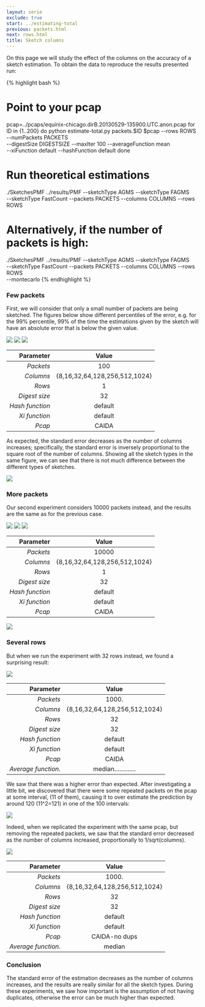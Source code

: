```yaml
---
layout: serie
exclude: true
start: ../estimating-total
previous: packets.html
next: rows.html
title: Sketch columns
---
```


On this page we will study the effect of the columns on the accuracy of a sketch estimation. To obtain the data to reproduce the results presented run:

{% highlight bash %}
# Point to your pcap
pcap=../pcaps/equinix-chicago.dirB.20130529-135900.UTC.anon.pcap 
for ID in {1..200}
do
  python estimate-total.py packets.$ID $pcap --rows ROWS --numPackets PACKETS \
    --digestSize DIGESTSIZE  --maxIter 100 --averageFunction mean \
    --xiFunction default --hashFunction default
done
# Run theoretical estimations
./SketchesPMF ../results/PMF --sketchType AGMS --sketchType FAGMS \
  --sketchType FastCount --packets PACKETS --columns COLUMNS --rows ROWS
# Alternatively, if the number of packets is high: 
./SketchesPMF ../results/PMF --sketchType AGMS --sketchType FAGMS \
  --sketchType FastCount --packets PACKETS --columns COLUMNS --rows ROWS \
  --montecarlo
{% endhighlight %}

### Few packets
First, we will consider that only a small number of packets are being sketched. The figures below show different percentiles of the error, e.g. for the 99% percentile, 99% of the time the estimations given by the sketch will have an absolute error that is below the given value.

![](figures/columns1.png)
![](figures/columns2.png)
![](figures/columns3.png)

|          Parameter |             Value             |
|-------------------:|:-----------------------------:|
|          _Packets_ |              100              |
|          _Columns_ | {8,16,32,64,128,256,512,1024} |
|             _Rows_ |               1               |
|      _Digest size_ |               32              |
|    _Hash function_ |            default            |
|      _Xi function_ |            default            |
|             _Pcap_ |             CAIDA             |

As expected, the standard error decreases as the number of columns increases; specifically, the standard error is inversely proportional to the square root of the number of columns. Showing all the sketch types in the same figure, we can see that there is not much difference between the different types of sketches.

![](figures/columns-all1.png)

### More packets

Our second experiment considers 10000 packets instead, and the results are the same as for the previous case.

![](figures/columns4.png)
![](figures/columns5.png)
![](figures/columns6.png)

|          Parameter |             Value             |
|-------------------:|:-----------------------------:|
|          _Packets_ |             10000             |
|          _Columns_ | {8,16,32,64,128,256,512,1024} |
|             _Rows_ |               1               |
|      _Digest size_ |               32              |
|    _Hash function_ |            default            |
|      _Xi function_ |            default            |
|             _Pcap_ |             CAIDA             |

![](figures/columns-all2.png)

### Several rows

But when we run the experiment with 32 rows instead, we found a surprising result:

![](figures/columns7.png)

|          Parameter |             Value             |
|-------------------:|:-----------------------------:|
|          _Packets_ |             1000.             |
|          _Columns_ | {8,16,32,64,128,256,512,1024} |
|             _Rows_ |               32              |
|      _Digest size_ |               32              |
|    _Hash function_ |            default            |
|      _Xi function_ |            default            |
|             _Pcap_ |             CAIDA             |
| _Average function_.|            median.............|

We saw that there was a higher error than expected. After investigating a little bit, we discovered that there were some repeated packets on the pcap at some interval, (11 of them), causing it to over estimate the prediction by around 120 (11^2=121) in one of the 100 intervals:

![](figures/columns_hist.png)

Indeed, when we replicated the experiment with the same pcap, but removing the repeated packets, we saw that the standard error decreased as the number of columns increased, proportionally to 1/sqrt(columns).

![](figures/columns8.png)

|          Parameter |             Value             |
|-------------------:|:-----------------------------:|
|          _Packets_ |             1000.             |
|          _Columns_ | {8,16,32,64,128,256,512,1024} |
|             _Rows_ |               32              |
|      _Digest size_ |               32              |
|    _Hash function_ |            default            |
|      _Xi function_ |            default            |
|             _Pcap_ |         CAIDA-no dups         |
| _Average function_.|            median             |

### Conclusion

The standard error of the estimation decreases as the number of columns increases, and the results are really similar for all the sketch types. During these experiments, we saw how important is the assumption of not having duplicates, otherwise the error can be much higher than expected.
